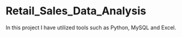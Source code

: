 # Retail_Sales_Data_Analysis
In this project I have utilized tools such as Python, MySQL and Excel.
